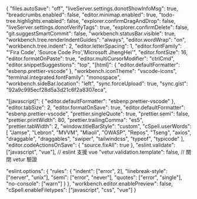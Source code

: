 {
  "files.autoSave": "off",
  "liveServer.settings.donotShowInfoMsg": true,
  "breadcrumbs.enabled": false,
  "editor.minimap.enabled": true,
  "todo-tree.highlights.enabled": false,
  "explorer.confirmDragAndDrop": false,
  "liveServer.settings.donotVerifyTags": true,
  "explorer.confirmDelete": false,
  "git.suggestSmartCommit": false,
  "workbench.statusBar.visible": true,
  "workbench.tree.renderIndentGuides": "always",
  "editor.wordWrap": "on",
  "workbench.tree.indent": 2,
  "editor.letterSpacing": 1,
  "editor.fontFamily": "'Fira Code', 'Source Code Pro','Microsoft JhengHei'",
  "editor.fontSize": 16,
  "editor.formatOnPaste": true,
  "editor.multiCursorModifier": "ctrlCmd",
  "editor.snippetSuggestions": "top",
  "[html]": {
    "editor.defaultFormatter": "esbenp.prettier-vscode"
  },
  "workbench.iconTheme": "vscode-icons",
  "terminal.integrated.fontFamily": "monospace",
  "workbench.sideBar.location": "left",
  "sync.forceUpload": true,
  "sync.gist": "92a9c995ecf28d5a3d21c6f2a8307eca",

  "[javascript]": {
    "editor.defaultFormatter": "esbenp.prettier-vscode"
  },
  "editor.tabSize": 2,
  "editor.formatOnSave": true,
  "editor.defaultFormatter": "esbenp.prettier-vscode",
  "prettier.singleQuote": true,
  "prettier.semi": false,
  "prettier.printWidth": 80,
  "prettier.trailingComma": "es5",
  "prettier.tabWidth": 2,
  "window.titleBarStyle": "custom",
  "cSpell.userWords": [
    "Jamse",
    "Lebron",
    "MVVM",
    "Miaoli",
    "OWASP",
    "Repos",
    "Tseng",
    "axios",
    "draggable",
    "draggables",
    "swiper",
    "tailwindcss",
    "typeof",
    "typicode"
  ],
  "editor.codeActionsOnSave": {
    "source.fixAll": true
  },
  "eslint.validate": ["javascript", "vue"], // eslint 支援 vue
  "vetur.validation.template": false, // 關閉 vetur 驗證

  "eslint.options": {
    "rules": {
      "indent": ["error", 2],
      "linebreak-style": ["nerver", "unix"],
      "semi": ["error", "never"],
      "quotes": ["error", "single"],
      "no-console": ["warn"]
    }
  },
  "workbench.editor.enablePreview": false,
  "cSpell.enableFiletypes": ["javascript", "css", "vue"]
}

